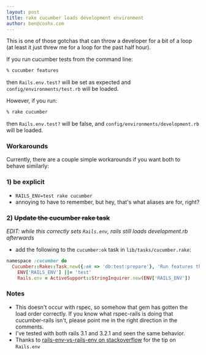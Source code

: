 ```yaml
---
layout: post
title: rake cucumber loads development environment
author: ben@coshx.com
---
```

This is one of those gotchas that can throw a developer for a bit of a loop (at least it just threw me for a loop for the past half hour).

If you run cucumber tests from the command line:

```bash
% cucumber features
```
then `Rails.env.test?` will be set as expected and `config/environments/test.rb` will be loaded.

However, if you run:

```bash
% rake cucumber
```
then `Rails.env.test?` will be false, and `config/environments/development.rb` will be loaded.


### Workarounds
Currently, there are a couple simple workarounds if you want both to behave similarly:

### 1) be explicit
  - `RAILS_ENV=test rake cucumber` 
  - annoying to have to remember, but hey, that's what aliases are for, right?

### 2) <strike>Update the cucumber rake task</strike>
  *EDIT: while this correctly sets `Rails.env`, rails still loads development.rb afterwards*  
  - add the following to the `cucumber:ok` task in `lib/tasks/cucumber.rake`:

```ruby
namespace :cucumber do
  Cucumber::Rake::Task.new({:ok => 'db:test:prepare'}, 'Run features that should pass') do |t|
    ENV['RAILS_ENV'] ||= 'test'
    Rails.env = ActiveSupport::StringInquirer.new(ENV['RAILS_ENV'])
```

### Notes
 - This doesn't occur with rspec, so somehow that gem has gotten the load order correctly. If you know what rspec-rails is doing that cucumber-rails isn't, please point me in the right direction in the comments.
 - I've tested with both rails 3.1 and 3.2.1 and seen the same behavior.
 - Thanks to [rails-env-vs-rails-env on stackoverflow](http://stackoverflow.com/questions/2715035/rails-env-vs-rails-env) for the tip on `Rails.env`
